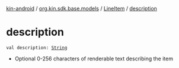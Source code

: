 [kin-android](../../index.md) / [org.kin.sdk.base.models](../index.md) / [LineItem](index.md) / [description](./description.md)

# description

`val description: `[`String`](https://kotlinlang.org/api/latest/jvm/stdlib/kotlin/-string/index.html)
* Optional 0-256 characters of renderable text describing the item

